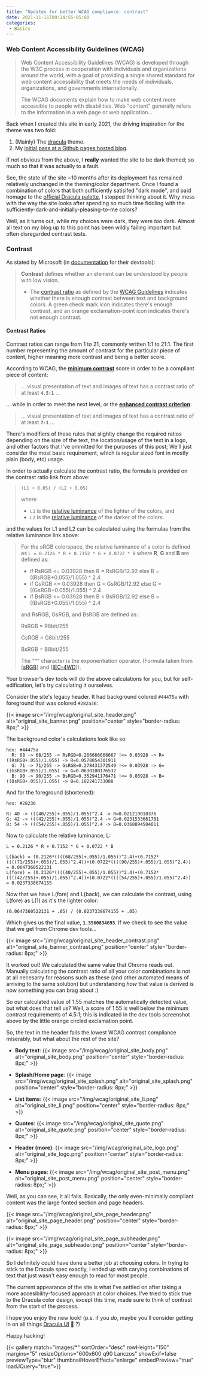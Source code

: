```yaml
---
title: "Updates for better WCAG compliance: contrast"
date: 2021-11-11T09:24:55-05:00
categories:
 - Basics
---
```


### Web Content Accessibility Guidelines (WCAG)

> Web Content Accessibility Guidelines (WCAG) is developed through the W3C process in cooperation with individuals and organizations around the world, with a goal of providing a single shared standard for web content accessibility that meets the needs of individuals, organizations, and governments internationally.
>
> The WCAG documents explain how to make web content more accessible to people with disabilities. Web "content" generally refers to the information in a web page or web application...


Back when I created this site in early 2021, the driving inspiration for the theme was two fold:

1. (Mainly) The [dracula](https://github.com/dracula) theme.
2. My [initial pass at a Github pages hosted blog](https://bigpick.github.io/TodayILearned/).

If not obvious from the above, I **really** wanted the site to be dark themed; so much so that it was actually to a fault.

See, the state of the site ~10 months after its deployment has remained relatively unchanged in the theming/color department. Once I found a combination of colors that both sufficiently satisifed "dark mode", and paid homage to the [official Dracula palette](https://draculatheme.com/contribute), I stopped thinking about it. Why mess with the way the site looks after spending so much time fiddling with the sufficiently-dark-and-initially-pleasing-to-me colors?

Well, as it turns out, while my choices were dark, they were _too_ dark. Almost all text on my blog up to this point has been wildly failing important but often disregarded contrast tests.

### Contrast

As stated by Microsoft (in [documentation](https://docs.microsoft.com/en-us/microsoft-edge/devtools-guide-chromium/accessibility/accessibility-testing-in-devtools) for their devtools):

> **Contrast** defines whether an element can be understood by people with low vision.
> 
> * The [contrast ratio](https://www.w3.org/TR/WCAG21/#dfn-contrast-ratio) as defined by the [WCAG Guidelines](https://www.w3.org/TR/WCAG21/) indicates whether there is enough contrast between text and background colors. A green check mark icon indicates there's enough contrast, and an orange exclamation-point icon indicates there's not enough contrast.

#### Contrast Ratios

Contrast ratios can range from 1 to 21, commonly written 1:1 to 21:1. The first number representing the amount of contrast for the particular piece of content, higher meaning more contrast and being a better score.

According to WCAG, the **[minimum contrast](https://www.w3.org/TR/WCAG21/#contrast-minimum)** score in order to be a compliant piece of content:

> ... visual presentation of text and images of text has a contrast ratio of at least **`4.5:1`** ...

... while in order to meet the next level, or the **[enhanced contrast criterion](https://www.w3.org/TR/WCAG21/#contrast-enhanced)**:

> ... visual presentation of text and images of text has a contrast ratio of at least **`7:1`** ...

There's modifiers of these rules that slighlty change the required ratios depending on the size of the text, the location/usage of the text in a logo, and other factors that I've ommitted for the purposes of this post; We'll just consider the most basic requirement, which is regular sized font in mostly plain (body, etc) usage.


In order to actually calculate the contrast ratio, the formula is provided on the contrast ratio link from above:

> `(L1 + 0.05) / (L2 + 0.05)`
>
> where
>
> * `L1` is the [relative luminance](https://www.w3.org/TR/WCAG21/#dfn-relative-luminance) of the lighter of the colors, and
> * `L2` is the [relative luminance](https://www.w3.org/TR/WCAG21/#dfn-relative-luminance) of the darker of the colors.

and the values for L1 and L2 can be calculated using the formulas from the relative luminance link above:

> For the sRGB colorspace, the relative luminance of a color is defined as `L = 0.2126 * R + 0.7152 * G + 0.0722 * B` where **R**, **G** and **B** are defined as:
>
> * if RsRGB <= 0.03928 then R = RsRGB/12.92 else R = ((RsRGB+0.055)/1.055) ^ 2.4
> * if GsRGB <= 0.03928 then G = GsRGB/12.92 else G = ((GsRGB+0.055)/1.055) ^ 2.4
> * if BsRGB <= 0.03928 then B = BsRGB/12.92 else B = ((BsRGB+0.055)/1.055) ^ 2.4
>
> and RsRGB, GsRGB, and BsRGB are defined as:
>
> RsRGB = R8bit/255
> 
> GsRGB = G8bit/255
> 
> BsRGB = B8bit/255
>
> The "^" character is the exponentiation operator. (Formula taken from [[sRGB](https://www.w3.org/TR/WCAG21/#bib-sRGB)] and [[IEC-4WD](https://www.w3.org/TR/WCAG21/#bib-IEC-4WD)]).

Your browser's dev tools will do the above calculations for you, but for self-edification, let's try calculating it ourselves.

Consider the site's legacy header. It had background colored `#44475a` with foreground that was colored `#282a36`:

{{< image src="/img/wcag/original_site_header.png" alt="original_site_banner.png" position="center" style="border-radius: 8px;" >}}

The background color's calculations look like so:

```text
hex: #44475a
  R: 68 -> 68/255 -> RsRGB=0.266666666667 !<= 0.03928 -> R=((RsRGB+.055)/1.055) -> R=0.0578054301911
  G: 71 -> 71/255 -> GsRGB=0.278431372549 !<= 0.03928 -> G=((GsRGB+.055)/1.055) -> G=0.0630100176532
  B: 90 -> 90/255 -> BsRGB=0.352941176471 !<= 0.03928 -> B=((BsRGB+.055)/1.055) -> B=0.102241733088
```

And for the foreground (shortened):

```text
hex: #28236

R: 40 -> (((40/255)+.055)/1.055)^2.4 -> R=0.021219010376
G: 42 -> (((42/255)+.055)/1.055)^2.4 -> G=0.0231533661781
B: 54 -> (((54/255)+.055)/1.055)^2.4 -> B=0.0368894504011
```

Now to calculate the relative luminance, L:

```text
L = 0.2126 * R + 0.7152 * G + 0.0722 * B

L(back) = (0.2126*((((68/255)+.055)/1.055))^2.4)+(0.7152*((((71/255)+.055)/1.055)^2.4))+(0.0722*((((90/255)+.055)/1.055)^2.4)) = 0.0647360522131
L(fore) = (0.2126*((((40/255)+.055)/1.055))^2.4)+(0.7152*((((42/255)+.055)/1.055)^2.4))+(0.0722*((((54/255)+.055)/1.055)^2.4)) = 0.0237338674155
```

Now that we have L(fore) and L(back), we can calculate the contrast, using L(fore) as L(1) as it's the lighter color:

```text
(0.0647360522131 + .05) / (0.0237338674155 + .05)
```

Which gives us the final value, **`1.5560834693`**. If we check to see the value that we get from Chrome dev tools...

{{< image src="/img/wcag/original_site_header_contrast.png" alt="original_site_banner_contrast.png" position="center" style="border-radius: 8px;" >}}

It worked out! We calculated the same value that Chrome reads out. Manually calculating the contrast ratio of all your color combinations is not at all necesarry for reasons such as these (and other automated means of arriving to the same solution) but understanding _how_ that value is derived is now something you can brag about :)

So our calculated value of 1.55 matches the automatically detected value, but what does that tell us? Well, a score of 1.55 is well below the minimum contrast requirements of 4.5:1; this is indicated in the dev tools screenshot above by the little orange circled exclamation point.

So, the text in the header fails the lowest WCAG contrast compliance miserably, but what about the rest of the site?

* **Body text**:
  {{< image src="/img/wcag/original_site_body.png" alt="original_site_body.png" position="center" style="border-radius: 8px;" >}}

* **Splash/Home page**:
  {{< image src="/img/wcag/original_site_splash.png" alt="original_site_splash.png" position="center" style="border-radius: 8px;" >}}

* **List items**:
  {{< image src="/img/wcag/original_site_li.png" alt="original_site_li.png" position="center" style="border-radius: 8px;" >}}

* **Quotes**:
  {{< image src="/img/wcag/original_site_quote.png" alt="original_site_quote.png" position="center" style="border-radius: 8px;" >}}

* **Header (more)**:
  {{< image src="/img/wcag/original_site_logo.png" alt="original_site_logo.png" position="center" style="border-radius: 8px;" >}}

* **Menu pages**:
  {{< image src="/img/wcag/original_site_post_menu.png" alt="original_site_post_menu.png" position="center" style="border-radius: 8px;" >}}

Well, as you can see, it all fails. Basically, the only even-minimally compliant content was the large fonted section and page headers.

{{< image src="/img/wcag/original_site_page_header.png" alt="original_site_page_header.png" position="center" style="border-radius: 8px;" >}}

{{< image src="/img/wcag/original_site_page_subheader.png" alt="original_site_page_subheader.png" position="center" style="border-radius: 8px;" >}}


So I definitely could have done a better job at choosing colors. In trying to stick to the Dracula spec exactly, I ended up with carying combinations of text that just wasn't easy enough to read for most people.

The current appearance of the site is what I've settled on after taking a more accesibility-focused approach at color choices. I've tried to stick true to the Dracula color design, except this time, made sure to think of contrast from the start of the process.

I hope you enjoy the new look! (p.s. if you _do_, maybe you'll consider getting in on all things [Dracula UI](https://draculatheme.com/ui) 🧛 ?)

Happy hacking!


{{< gallery match="images/*" sortOrder="desc" rowHeight="150" margins="5" resizeOptions="600x600 q90 Lanczos" showExif=false previewType="blur" thumbnailHoverEffect="enlarge" embedPreview="true" loadJQuery="true">}}


